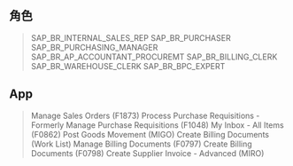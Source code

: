 ## 角色
> SAP_BR_INTERNAL_SALES_REP
> SAP_BR_PURCHASER
> SAP_BR_PURCHASING_MANAGER
> SAP_BR_AP_ACCOUNTANT_PROCUREMT
> SAP_BR_BILLING_CLERK
> SAP_BR_WAREHOUSE_CLERK
> SAP_BR_BPC_EXPERT
## App
> Manage Sales Orders (F1873)
> Process Purchase Requisitions - Formerly Manage Purchase Requisitions (F1048)
> My Inbox - All Items (F0862)
> Post Goods Movement (MIGO)
> Create Billing Documents (Work List)
> Manage Billing Documents (F0797)
> Create Billing Documents (F0798)
> Create Supplier Invoice - Advanced (MIRO)